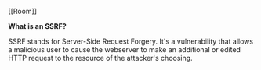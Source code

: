 [[Room]]

**What is an SSRF?**

SSRF stands for Server-Side Request Forgery. It's a vulnerability that allows a malicious user to cause the webserver to make an additional or edited HTTP request to the resource of the attacker's choosing.